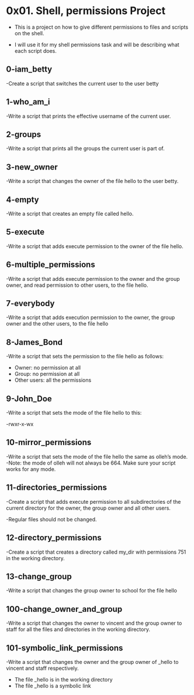 # 0x01. Shell, permissions Project

* This is a project on how to give different permissions to files and scripts on the shell.

- I will use it for my shell permissions task and will be describing what each script does.
## 0-iam_betty
-Create a script that switches the current user to the user betty
## 1-who_am_i
-Write a script that prints the effective username of the current user.
## 2-groups
-Write a script that prints all the groups the current user is part of.
## 3-new_owner
-Write a script that changes the owner of the file hello to the user betty.
## 4-empty
-Write a script that creates an empty file called hello.
## 5-execute
-Write a script that adds execute permission to the owner of the file hello.
## 6-multiple_permissions
-Write a script that adds execute permission to the owner and the group owner, and read permission to other users, to the file hello.
## 7-everybody
-Write a script that adds execution permission to the owner, the group owner and the other users, to the file hello
## 8-James_Bond
-Write a script that sets the permission to the file hello as follows:

* Owner: no permission at all
* Group: no permission at all
* Other users: all the permissions
## 9-John_Doe
-Write a script that sets the mode of the file hello to this:

-rwxr-x-wx
## 10-mirror_permissions
-Write a script that sets the mode of the file hello the same as olleh’s mode.
-Note: the mode of olleh will not always be 664. Make sure your script works for any mode.
## 11-directories_permissions
-Create a script that adds execute permission to all subdirectories of the current directory for the owner, the group owner and all other users.

-Regular files should not be changed.
## 12-directory_permissions
-Create a script that creates a directory called my_dir with permissions 751 in the working directory.
## 13-change_group
-Write a script that changes the group owner to school for the file hello
## 100-change_owner_and_group
-Write a script that changes the owner to vincent and the group owner to staff for all the files and directories in the working directory.
## 101-symbolic_link_permissions
-Write a script that changes the owner and the group owner of _hello to vincent and staff respectively.
* The file _hello is in the working directory
* The file _hello is a symbolic link
